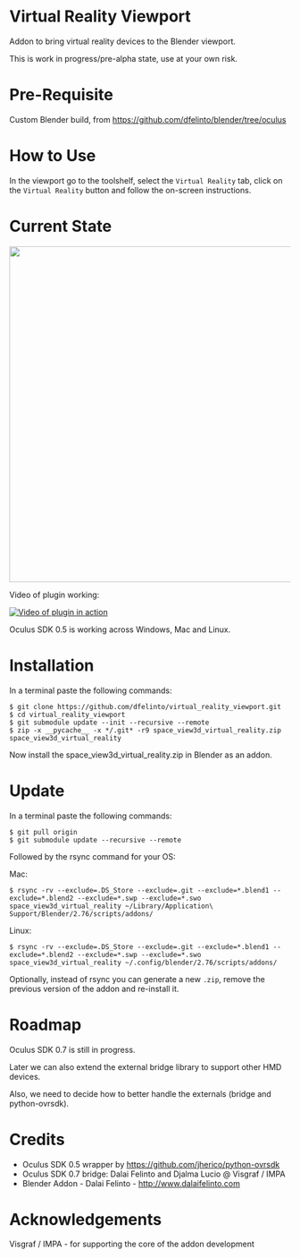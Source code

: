 # Virtual Reality Viewport
Addon to bring virtual reality devices to the Blender viewport.

This is work in progress/pre-alpha state, use at your own risk.

Pre-Requisite
============

Custom Blender build, from https://github.com/dfelinto/blender/tree/oculus

How to Use
==========

In the viewport go to the toolshelf, select the ``Virtual Reality`` tab, click on the ``Virtual Reality`` button and follow the on-screen instructions.

Current State
=============
<img src="https://pbs.twimg.com/media/CCm5C85WYAAy2jL.jpg:large" width="600" />

Video of plugin working:

[![Video of plugin in action](http://img.youtube.com/vi/saSn2qvW0aE/0.jpg)](https://www.youtube.com/watch?v=saSn2qvW0aE)

Oculus SDK 0.5 is working across Windows, Mac and Linux.

Installation
============
In a terminal paste the following commands:
```
$ git clone https://github.com/dfelinto/virtual_reality_viewport.git
$ cd virtual_reality_viewport
$ git submodule update --init --recursive --remote
$ zip -x __pycache__ -x */.git* -r9 space_view3d_virtual_reality.zip space_view3d_virtual_reality
```

Now install the space_view3d_virtual_reality.zip in Blender as an addon.

Update
======
In a terminal paste the following commands:
```
$ git pull origin
$ git submodule update --recursive --remote
```

Followed by the rsync command for your OS:

Mac:
```
$ rsync -rv --exclude=.DS_Store --exclude=.git --exclude=*.blend1 --exclude=*.blend2 --exclude=*.swp --exclude=*.swo space_view3d_virtual_reality ~/Library/Application\ Support/Blender/2.76/scripts/addons/
```

Linux:
```
$ rsync -rv --exclude=.DS_Store --exclude=.git --exclude=*.blend1 --exclude=*.blend2 --exclude=*.swp --exclude=*.swo space_view3d_virtual_reality ~/.config/blender/2.76/scripts/addons/
```

Optionally, instead of rsync you can generate a new ``.zip``, remove the previous version of the addon and re-install it.

Roadmap
=======
Oculus SDK 0.7 is still in progress.

Later we can also extend the external bridge library to support other HMD devices.

Also, we need to decide how to better handle the externals (bridge and python-ovrsdk).

Credits
=======
* Oculus SDK 0.5 wrapper by https://github.com/jherico/python-ovrsdk
* Oculus SDK 0.7 bridge: Dalai Felinto and Djalma Lucio @ Visgraf / IMPA 
* Blender Addon - Dalai Felinto - http://www.dalaifelinto.com

Acknowledgements
================
Visgraf / IMPA - for supporting the core of the addon development
